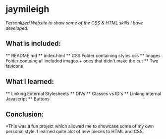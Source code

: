 # jaymileigh
*Personlized Website to show some of the CSS & HTML skills I have developed.*

## What is included:
** README.md
** index.html
** CSS Folder containing styles.css
** Images Folder containg all included images + ones that didn't make the cut
** Two favicons

## What I learned:
** Linking External Stylesheets
** DIVs
** Classes vs ID's
** Linking internal Javascript
** Buttons

## Conclusion:
*This was a fun project which allowed me to showcase some of my own personal style.
I learned quite alot of new pieces to HTML and CSS. 



